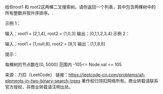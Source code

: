 ### 

给你root1 和 root2这两棵二叉搜索树。请你返回一个列表，其中包含两棵树中的所有整数并按升序排序。.



示例 1：



输入：root1 = [2,1,4], root2 = [1,0,3]
输出：[0,1,1,2,3,4]
示例 2：



输入：root1 = [1,null,8], root2 = [8,1]
输出：[1,1,8,8]


提示：

每棵树的节点数在[0, 5000] 范围内
-105<= Node.val <= 105

来源：力扣（LeetCode）
链接：https://leetcode-cn.com/problems/all-elements-in-two-binary-search-trees
著作权归领扣网络所有。商业转载请联系官方授权，非商业转载请注明出处。